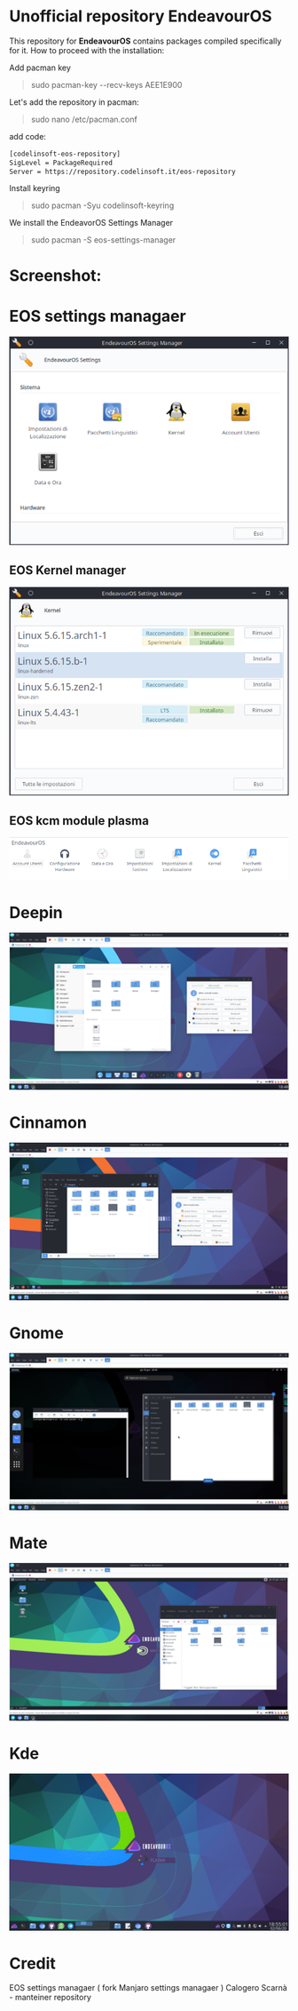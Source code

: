# Unofficial repository EndeavourOS

This repository for **EndeavourOS** contains packages compiled specifically for it. How to proceed with the installation:

Add pacman key
> sudo pacman-key --recv-keys AEE1E900

Let's add the repository in pacman:

> sudo nano /etc/pacman.conf

add code:

```
[codelinsoft-eos-repository] 
SigLevel = PackageRequired
Server = https://repository.codelinsoft.it/eos-repository
```
Install keyring
> sudo pacman -Syu codelinsoft-keyring

We install the EndeavorOS Settings Manager

>sudo pacman -S eos-settings-manager

# Screenshot:

# EOS settings managaer
![eos_settings_manager](/screenshot_theme/eos_settings_manager.png)
## EOS Kernel manager
![eos_settings_manager1](/screenshot_theme/eos_settings_manager1.png)
## EOS kcm module plasma
![eos_settings_manager](/screenshot_theme/eos_settings_manager_plasma.png)

# Deepin 
![deepin_theme](/screenshot_theme/deepin_theme.png)

# Cinnamon 
![cinnamon_theme](/screenshot_theme/cinnamon_theme.png)

# Gnome 
![gnome_theme](/screenshot_theme/gnome_theme.png)

# Mate
![mate_theme](/screenshot_theme/mate_theme.png)

# Kde
![kde_theme](/screenshot_theme/kde_theme.png)

# Credit
EOS settings managaer ( fork Manjaro settings managaer )
Calogero Scarnà - manteiner repository
